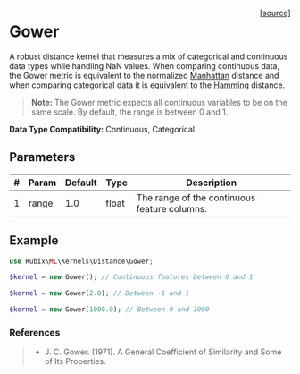 <span style="float:right;"><a href="https://github.com/RubixML/Extras/blob/master/src/Kernels/Distance/Gower.php">[source]</a></span>

# Gower
A robust distance kernel that measures a mix of categorical and continuous data types while handling NaN values. When comparing continuous data, the Gower metric is equivalent to the normalized [Manhattan](manhattan.md) distance and when comparing categorical data it is equivalent to the [Hamming](hamming.md) distance.

> **Note:** The Gower metric expects all continuous variables to be on the same scale. By default, the range is between 0 and 1.

**Data Type Compatibility:** Continuous, Categorical

## Parameters
| # | Param | Default | Type | Description |
|---|---|---|---|---|
| 1 | range | 1.0 | float | The range of the continuous feature columns. |

## Example
```php
use Rubix\ML\Kernels\Distance\Gower;

$kernel = new Gower(); // Continuous features between 0 and 1

$kernel = new Gower(2.0); // Between -1 and 1

$kernel = new Gower(1000.0); // Between 0 and 1000
```

### References
>- J. C. Gower. (1971). A General Coefficient of Similarity and Some of Its Properties.